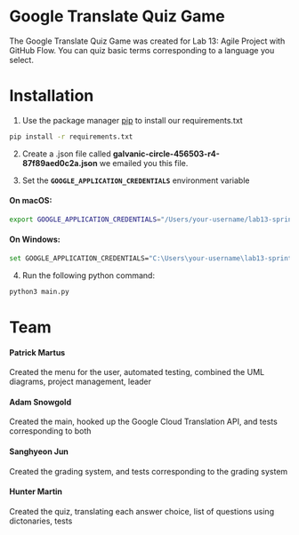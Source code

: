 # Google Translate Quiz Game
The Google Translate Quiz Game was created for Lab 13: Agile Project with GitHub Flow. You can quiz basic terms corresponding to a language you select.


# Installation
1. Use the package manager [pip](https://pip.pypa.io/en/stable/) to install our requirements.txt

```bash
pip install -r requirements.txt
```
2. Create a .json file called **galvanic-circle-456503-r4-87f89aed0c2a.json** we emailed you this file.


3. Set the **`GOOGLE_APPLICATION_CREDENTIALS`** environment variable

#### On macOS:

```bash
export GOOGLE_APPLICATION_CREDENTIALS="/Users/your-username/lab13-sprint-google-translate-game/galvanic-circle-456503-r4-87f89aed0c2a.json"
```

#### On Windows:
```bash
set GOOGLE_APPLICATION_CREDENTIALS="C:\Users\your-username\lab13-sprint-google-translate-game\galvanic-circle-456503-r4-87f89aed0c2a.json"
```


4. Run the following python command:
```python
python3 main.py
```

# Team
#### Patrick Martus
Created the menu for the user, automated testing, combined the UML diagrams, project management, leader

#### Adam Snowgold
Created the main, hooked up the Google Cloud Translation API, and tests corresponding to both

#### Sanghyeon Jun
Created the grading system, and tests corresponding to the grading system

#### Hunter Martin
Created the quiz, translating each answer choice, list of questions using dictonaries, tests 
